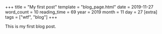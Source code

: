 +++
title = "My first post"
template = "blog_page.html"
date = 2019-11-27
word_count = 10
reading_time = 69
year = 2019
month = 11
day = 27
[extra]
tags = ["wtf", "blog"]
+++

This is my first blog post.
